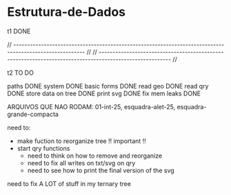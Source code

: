 # Estrutura-de-Dados

t1 DONE

// --------------------------------------------------------------------------------------------------------  //
// --------------------------------------------------------------------------------------------------------  //

t2 TO DO

paths DONE
system DONE
basic forms DONE
read geo DONE
read qry DONE
store data on tree DONE
print svg DONE
fix mem leaks DONE

ARQUIVOS QUE NAO RODAM: 01-int-25, esquadra-alet-25, esquadra-grande-compacta

need to:
   * make fuction to reorganize tree !! important !!
   * start qry functions
      - need to think on how to remove and reorganize
      - need to fix all writes on txt/svg on qry
      - need to see how to print the final version of the svg       
      
need to fix A LOT of stuff in my ternary tree 


